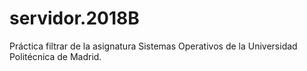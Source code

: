 # servidor.2018B

Práctica filtrar de la asignatura Sistemas Operativos de la Universidad Politécnica de Madrid.
